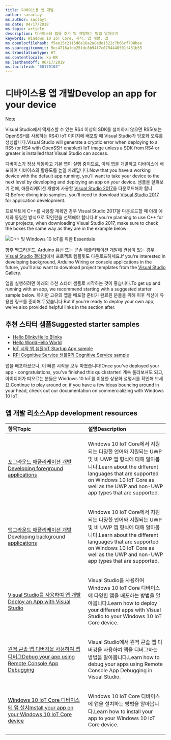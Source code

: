 ```yaml
---
title: 디바이스용 앱 개발
author: saraclay
ms.author: saclayt
ms.date: 04/17/2018
ms.topic: article
description: 디바이스용 앱을 추가 및 개발하는 방법 알아보기
keywords: Windows 10 IoT Core, 시작, 앱 개발, 앱
ms.openlocfilehash: f5ee15c2115d6e10a2a8ade1522c7b66cf788bee
ms.sourcegitcommit: 9ec4716afde25fdc8b94f7c0794448501f451b55
ms.translationtype: HT
ms.contentlocale: ko-KR
ms.lasthandoff: 06/17/2019
ms.locfileid: "60170103"
---
```

# <a name="develop-an-app-for-your-device"></a><span data-ttu-id="760c5-104">디바이스용 앱 개발</span><span class="sxs-lookup"><span data-stu-id="760c5-104">Develop an app for your device</span></span>

> [!NOTE]
> <span data-ttu-id="760c5-105">Visual Studio에서 액세스할 수 있는 RS4 이상의 SDK를 설치하지 않으면 RS5(또는 OpenSSH를 사용하는 RS4) IoT 이미지에 배포할 때 Visual Studio가 암호화 오류를 생성합니다.</span><span class="sxs-lookup"><span data-stu-id="760c5-105">Visual Studio will generate a cryptic error when deploying to a RS5 (or RS4 with OpenSSH enabled) IoT image unless a SDK from RS4 or greater is installed that Visual Studio can access.</span></span>

<span data-ttu-id="760c5-106">디바이스가 정상 작동하고 기본 앱이 실행 중이므로, 이제 앱을 개발하고 디바이스에 배포하여 디바이스의 활용도를 높일 차례입니다.</span><span class="sxs-lookup"><span data-stu-id="760c5-106">Now that you have a working device with the default app running, you'll want to take your device to the next level by developing and deploying an app on your device.</span></span> <span data-ttu-id="760c5-107">샘플을 살펴보기 전에, 애플리케이션 개발에 사용할 [Visual Studio 2017](https://www.visualstudio.com/downloads/)을 다운로드해야 합니다.</span><span class="sxs-lookup"><span data-stu-id="760c5-107">Before diving into samples, you'll need to download [Visual Studio 2017](https://www.visualstudio.com/downloads/) for application development.</span></span>

<span data-ttu-id="760c5-108">프로젝트에 C++를 사용할 계획인 경우 Visual Studio 2017을 다운로드할 때 아래 예제와 동일한 방식으로 확인란을 선택해야 합니다.</span><span class="sxs-lookup"><span data-stu-id="760c5-108">If you're planning to use C++ for your projects, when downloading Visual Studio 2017, make sure to check the boxes the same way as they are in the example below:</span></span>

![C++ 및 Windows 10 IoT를 위한 Essentials](../../media/DevelopApp/VS-CPP.jpg)

<span data-ttu-id="760c5-110">향후 백그라운드, Arduino 유선 또는 콘솔 애플리케이션 개발에 관심이 있는 경우 [Visual Studio 갤러리](https://marketplace.visualstudio.com/items?itemName=MicrosoftIoT.WindowsIoTCoreProjectTemplatesforVS15)에서 프로젝트 템플릿도 다운로드하세요.</span><span class="sxs-lookup"><span data-stu-id="760c5-110">If you're interested in developing background, Arduino Wiring or console applications in the future, you'll also want to download project templates from the [Visual Studio Gallery](https://marketplace.visualstudio.com/items?itemName=MicrosoftIoT.WindowsIoTCoreProjectTemplatesforVS15).</span></span>


<span data-ttu-id="760c5-111">앱을 실행하려면 아래의 추천 스타터 샘플로 시작하는 것이 좋습니다.</span><span class="sxs-lookup"><span data-stu-id="760c5-111">To get up and running with an app, we recommend starting with a suggested starter sample below.</span></span> <span data-ttu-id="760c5-112">하지만 고유의 앱을 배포할 준비가 완료된 분들을 위해 이후 섹션에 유용한 링크를 준비해 두었습니다.</span><span class="sxs-lookup"><span data-stu-id="760c5-112">But if you're ready to deploy your own app, we've also provided helpful links in the section after.</span></span>

## <a name="suggested-starter-samples"></a><span data-ttu-id="760c5-113">추천 스타터 샘플</span><span class="sxs-lookup"><span data-stu-id="760c5-113">Suggested starter samples</span></span>

* [<span data-ttu-id="760c5-114">Hello Blinky</span><span class="sxs-lookup"><span data-stu-id="760c5-114">Hello Blinky</span></span>](https://github.com/Microsoft/Windows-iotcore-samples/tree/develop/Samples/HelloBlinky)
* [<span data-ttu-id="760c5-115">Hello World</span><span class="sxs-lookup"><span data-stu-id="760c5-115">Hello World</span></span>](https://github.com/Microsoft/Windows-iotcore-samples/tree/develop/Samples/HelloWorld)
* [<span data-ttu-id="760c5-116">IoT 시작 앱 샘플</span><span class="sxs-lookup"><span data-stu-id="760c5-116">IoT Startup App sample</span></span>](https://github.com/Microsoft/Windows-iotcore-samples/tree/develop/Samples/IoTStartApp)
* [<span data-ttu-id="760c5-117">RPi Cognitive Service 샘플</span><span class="sxs-lookup"><span data-stu-id="760c5-117">RPi Cognitive Service sample</span></span>](https://github.com/Microsoft/Windows-iotcore-samples/tree/develop/Samples/RPiCognitiveService) 



<span data-ttu-id="760c5-118">앱을 배포하셨으니, 이 빠른 시작을 모두 마쳤습니다!</span><span class="sxs-lookup"><span data-stu-id="760c5-118">Once you've deployed your app - congratulations, you've finished this quickstarter!</span></span> <span data-ttu-id="760c5-119">계속 둘러보셔도 되고, 아이디어가 떠오르는 분들은 Windows 10 IoT를 이용한 상용화 설명서를 확인해 보세요.</span><span class="sxs-lookup"><span data-stu-id="760c5-119">Continue to play around or, if you have a few ideas bouncing around in your head, check out our documentation on commercializing with Windows 10 IoT.</span></span> 

## <a name="app-development-resources"></a><span data-ttu-id="760c5-120">앱 개발 리소스</span><span class="sxs-lookup"><span data-stu-id="760c5-120">App development resources</span></span>

<table>
<colgroup>
<col width="50%" />
<col width="50%" />
</colgroup>
<thead>
<tr class="header">
<th align="left"><span data-ttu-id="760c5-121">항목</span><span class="sxs-lookup"><span data-stu-id="760c5-121">Topic</span></span></th>
<th align="left"><span data-ttu-id="760c5-122">설명</span><span class="sxs-lookup"><span data-stu-id="760c5-122">Description</span></span></th>
</tr>
</thead>
<tbody>

<tr class="odd">
<td align="left"><p><span data-ttu-id="760c5-123"><a href="../../develop-your-app/buildingappsforiotcore.md" data-raw-source="[Developing foreground applications](../../develop-your-app/buildingappsforiotcore.md)">포그라운드 애플리케이션 개발</a></span><span class="sxs-lookup"><span data-stu-id="760c5-123"><a href="../../develop-your-app/buildingappsforiotcore.md" data-raw-source="[Developing foreground applications](../../develop-your-app/buildingappsforiotcore.md)">Developing foreground applications</a></span></span></p></td>
<td align="left"><p><span data-ttu-id="760c5-124">Windows 10 IoT Core에서 지원되는 다양한 언어와 지원되는 UWP 및 비 UWP 앱 형식에 대해 알아봅니다.</span><span class="sxs-lookup"><span data-stu-id="760c5-124">Learn about the different languages that are supported on Windows 10 IoT Core as well as the UWP and non-UWP app types that are supported.</span></span></p></td>
</tr>

<tr class="odd">
<td align="left"><p><span data-ttu-id="760c5-125"><a href="../../develop-your-app/backgroundapplications.md" data-raw-source="[Developing background applications](../../develop-your-app/backgroundapplications.md)">백그라운드 애플리케이션 개발</a></span><span class="sxs-lookup"><span data-stu-id="760c5-125"><a href="../../develop-your-app/backgroundapplications.md" data-raw-source="[Developing background applications](../../develop-your-app/backgroundapplications.md)">Developing background applications</a></span></span></p></td>
<td align="left"><p><span data-ttu-id="760c5-126">Windows 10 IoT Core에서 지원되는 다양한 언어와 지원되는 UWP 및 비 UWP 앱 형식에 대해 알아봅니다.</span><span class="sxs-lookup"><span data-stu-id="760c5-126">Learn about the different languages that are supported on Windows 10 IoT Core as well as the UWP and non-UWP app types that are supported.</span></span></p></td>
</tr>

<tr class="odd">
<td align="left"><p><span data-ttu-id="760c5-127"><a href="../../develop-your-app/appdeployment.md" data-raw-source="[Deploy an App with Visual Studio](../../develop-your-app/appdeployment.md)">Visual Studio를 사용하여 앱 개발</a></span><span class="sxs-lookup"><span data-stu-id="760c5-127"><a href="../../develop-your-app/appdeployment.md" data-raw-source="[Deploy an App with Visual Studio](../../develop-your-app/appdeployment.md)">Deploy an App with Visual Studio</a></span></span></p></td>
<td align="left"><p><span data-ttu-id="760c5-128">Visual Studio를 사용하여 Windows 10 IoT Core 디바이스에 다양한 앱을 배포하는 방법을 알아봅니다.</span><span class="sxs-lookup"><span data-stu-id="760c5-128">Learn how to deploy your different apps with Visual Studio to your Windows 10 IoT Core device.</span></span></p></td>
</tr>

<tr class="odd">
<td align="left"><p><span data-ttu-id="760c5-129"><a href="../../develop-your-app/remotedebugging.md" data-raw-source="[Debug your app using Remote Console App Debugging](../../develop-your-app/remotedebugging.md)">원격 콘솔 앱 디버깅을 사용하여 앱 디버그</a></span><span class="sxs-lookup"><span data-stu-id="760c5-129"><a href="../../develop-your-app/remotedebugging.md" data-raw-source="[Debug your app using Remote Console App Debugging](../../develop-your-app/remotedebugging.md)">Debug your app using Remote Console App Debugging</a></span></span></p></td>
<td align="left"><p><span data-ttu-id="760c5-130">Visual Studio에서 원격 콘솔 앱 디버깅을 사용하여 앱을 디버그하는 방법을 알아봅니다.</span><span class="sxs-lookup"><span data-stu-id="760c5-130">Learn how to debug your apps using Remote Console App Debugging in Visual Studio.</span></span></p></td>
</tr>

<tr class="odd">
<td align="left"><p><span data-ttu-id="760c5-131"><a href="../../develop-your-app/appinstaller.md" data-raw-source="[Install your app on your Windows 10 IoT Core device](../../develop-your-app/appinstaller.md)">Windows 10 IoT Core 디바이스에 앱 설치</a></span><span class="sxs-lookup"><span data-stu-id="760c5-131"><a href="../../develop-your-app/appinstaller.md" data-raw-source="[Install your app on your Windows 10 IoT Core device](../../develop-your-app/appinstaller.md)">Install your app on your Windows 10 IoT Core device</a></span></span></p></td>
<td align="left"><p><span data-ttu-id="760c5-132">Windows 10 IoT Core 디바이스에 앱을 설치하는 방법을 알아봅니다.</span><span class="sxs-lookup"><span data-stu-id="760c5-132">Learn how to install your app to your Windows 10 IoT Core device.</span></span></p></td>
</tr>

</tbody>
</table>
